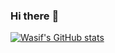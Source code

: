 ### Hi there :wave:

[![Wasif's GitHub stats](https://github-readme-stats.vercel.app/api?username=WasifAli994)](https://github.com/anuraghazra/github-readme-stats)

